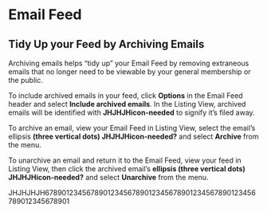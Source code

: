 # Email Feed

## Tidy Up your Feed by Archiving Emails
<div id="gv-tidy-up-your-feed"></div>

Archiving emails helps “tidy up” your Email Feed by removing extraneous
emails that no longer need to be viewable by your general membership or
the public.

To include archived emails in your feed, click **Options** in the Email
Feed header and select **Include archived emails**.
In the Listing View, archived emails will be identified with
**JHJHJHicon-needed** to signify it’s filed away.

To archive an email, view your Email Feed in Listing View, select the
email’s ellipsis **(three vertical dots) JHJHJHicon-needed?** and select
**Archive** from the menu.

To unarchive an email and return it to the Email Feed, view your feed
in Listing View, then click the archived email’s **ellipsis (three
vertical dots) JHJHJHicon-needed?** and select **Unarchive** from the
menu.

JHJHJHJH678901234567890123456789012345678901234567890123456789012345678901
